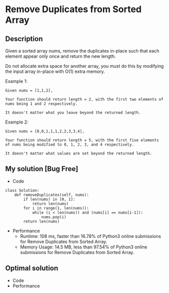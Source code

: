 # Remove Duplicates from Sorted Array

## Description
Given a sorted array nums, remove the duplicates in-place such that each element appear only once and return the new length.

Do not allocate extra space for another array, you must do this by modifying the input array in-place with O(1) extra memory.

Example 1:
```
Given nums = [1,1,2],

Your function should return length = 2, with the first two elements of nums being 1 and 2 respectively.

It doesn't matter what you leave beyond the returned length.
```
Example 2:
```
Given nums = [0,0,1,1,1,2,2,3,3,4],

Your function should return length = 5, with the first five elements of nums being modified to 0, 1, 2, 3, and 4 respectively.

It doesn't matter what values are set beyond the returned length.
```

## My solution [Bug Free]
- Code
```
class Solution:
    def removeDuplicates(self, nums):
        if len(nums) in [0, 1]:
            return len(nums)
        for i in range(1, len(nums)):
            while (i < len(nums)) and (nums[i] == nums[i-1]):
                nums.pop(i)
        return len(nums)
```
- Performance
  - Runtime: 108 ms, faster than 16.78% of Python3 online submissions for Remove Duplicates from Sorted Array.
  - Memory Usage: 14.5 MB, less than 97.54% of Python3 online submissions for Remove Duplicates from Sorted Array.

## Optimal solution
- Code
- Performance
